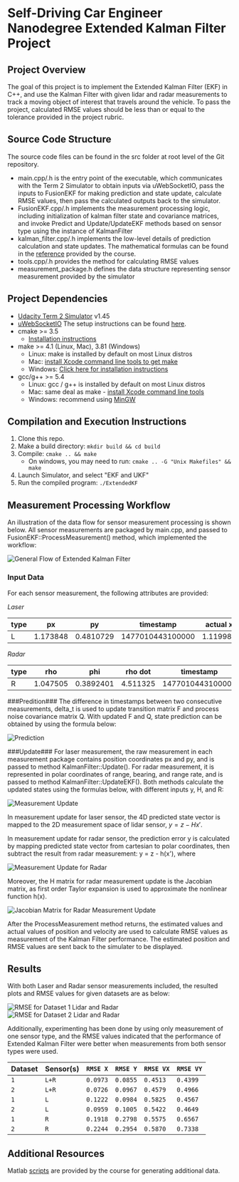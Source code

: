 # Self-Driving Car Engineer Nanodegree Extended Kalman Filter Project

## Project Overview
The goal of this project is to implement the Extended Kalman Filter (EKF) in C++, and use the Kalman Filter with given lidar and radar measurements to track a moving object of interest that travels around the vehicle. To pass the project, calculated RMSE values should be less than or equal to the tolerance provided in the project rubric.

## Source Code Structure
The source code files can be found in the src folder at root level of the Git repository. 
* main.cpp/.h is the entry point of the executable, which communicates with the Term 2 Simulator to obtain inputs via uWebSocketIO, pass the inputs to FusionEKF for making prediction and state update, calculate RMSE values, then pass the calculated outputs back to the simulator.
* FusionEKF.cpp/.h implements the measurement processing logic, including initialization of kalman filter state and covariance matrices, and invoke Predict and Update/UpdateEKF methods based on sensor type using the instance of KalmanFilter
* kalman\_filter.cpp/.h implements the low-level details of prediction calculation and state updates. The mathematical formulas can be found in the [reference](https://s3.amazonaws.com/video.udacity-data.com/topher/2018/June/5b327c11_sensor-fusion-ekf-reference/sensor-fusion-ekf-reference.pdf) provided by the course.
* tools.cpp/.h provides the method for calculating RMSE values
* measurement_package.h defines the data structure representing sensor measurement provided by the simulator


## Project Dependencies

* [Udacity Term 2 Simulator](https://github.com/udacity/self-driving-car-sim/releases) v1.45
* [uWebSocketIO](https://github.com/uWebSockets/uWebSockets) The setup instructions can be found [here](https://classroom.udacity.com/nanodegrees/nd013/parts/edf28735-efc1-4b99-8fbb-ba9c432239c8/modules/49d8fda9-69c7-4f10-aa18-dc3a2d790cbe/lessons/3feb3671-6252-4c25-adf0-e963af4d9d4a/concepts/7dedf53a-324a-4998-aaf4-e30a3f2cef1d).
* cmake >= 3.5
  * [Installation instructions](https://cmake.org/install/)
* make >= 4.1 (Linux, Mac), 3.81 (Windows)
  * Linux: make is installed by default on most Linux distros
  * Mac: [install Xcode command line tools to get make](https://developer.apple.com/xcode/features/)
  * Windows: [Click here for installation instructions](http://gnuwin32.sourceforge.net/packages/make.htm)
* gcc/g++ >= 5.4
  * Linux: gcc / g++ is installed by default on most Linux distros
  * Mac: same deal as make - [install Xcode command line tools](https://developer.apple.com/xcode/features/)
  * Windows: recommend using [MinGW](http://www.mingw.org/) 

## Compilation and Execution Instructions

1. Clone this repo.
2. Make a build directory: `mkdir build && cd build`
3. Compile: `cmake .. && make` 
   * On windows, you may need to run: `cmake .. -G "Unix Makefiles" && make`
4. Launch Simulator, and select "EKF and UKF"
5. Run the compiled program: `./ExtendedKF `

## Measurement Processing Workflow

An illustration of the data flow for sensor measurement processing is shown below. All sensor measurements are packaged by main.cpp, and passed to FusionEKF::ProcessMeasurement() method, which implemented the workflow:

<img src="images/EKF General Flow.png" alt="General Flow of Extended Kalman Filter" />

### Input Data ###
For each sensor measurement, the following attributes are provided:

*Laser*

| type | px | py | timestamp | actual x | actual y | actual vx | actual vy | yaw  | yawrate |
|:---|---|---|---|---|---|---|---|---|---:|
|L	|1.173848 | 0.4810729 | 1477010443100000 | 1.119984 | 0.6002246 | 5.199429 | 0.005389957 | 	0.001036644	| 0.02072960 |

*Radar*

| type | rho | phi | rho dot | timestamp | actual x | actual y | actual vx | actual vy | yaw  | yawrate |
|:---|---|---|---|---|---|---|---|---|---|---:|
|R	|1.047505 |0.3892401 | 4.511325 |1477010443100000 | 1.379955 | 0.6006288 | 5.198979 | 0.01077814 | 	0.002073124	| 0.02763437 |

###Predition###
The difference in timestamps between two consecutive measurements, delta_t is used to update transition matrix F and process noise covariance matrix Q. With updated F and Q, state prediction can be obtained by using the formula below:

<img src="images/Prediction.png" alt="Prediction" />

###Update###
For laser measurement, the raw measurement in each measurement package contains position coordinates px and py, and is passed to method KalmanFilter::Update(). For radar measurement, it is represented in polar coordinates of range, bearing, and range rate, and is passed to method KalmanFilter::UpdateEKF(). Both methods calculate the updated states using the formulas below, with different inputs y, H, and R:

<img src="images/Lidar Update.png" alt="Measurement Update" />

In measurement update for laser sensor, the 4D predicted state vector is mapped to the 2D measurement space of lidar sensor, $y = z - Hx'$. 

In measurement update for radar sensor, the prediction error y is calculated by mapping predicted state vector from cartesian to polar coordinates, then subtract the result from radar measurement: y = z - h(x'), where 

<img src="images/hx for radar.png" alt="Measurement Update for Radar" />

Moreover, the H matrix for radar measurement update is the Jacobian matrix, as first order Taylor expansion is used to approximate the nonlinear function h(x).

<img src="images/Hj.png" alt="Jacobian Matrix for Radar Measurement Update" />

After the ProcessMeasurement method returns, the estimated values and actual values of position and velocity are used to calculate RMSE values as measurement of the Kalman Filter performance. The estimated position and RMSE values are sent back to the simulater to be displayed.

## Results 

With both Laser and Radar sensor measurements included, the resulted plots and RMSE values for given datasets are as below:

<img src="images/Dataset 1 LR.png" alt="RMSE for Dataset 1 Lidar and Radar" />
<img src="images/Dataset 2 LR.png" alt="RMSE for Dataset 2 Lidar and Radar" />

Additionally, experimenting has been done by using only measurement of one sensor type, and the RMSE values indicated that the performance of Extended Kalman Filter were better when measurements from both sensor types were used. 

| Dataset  | Sensor(s) | `RMSE X`  | `RMSE Y`  | `RMSE VX`  | `RMSE VY` |
|----------|-----------|-----------|-----------|------------|-----------|
| `1`      | `L+R`     | `0.0973`  | `0.0855`  | `0.4513`   | `0.4399`  |
| `2`      | `L+R`     | `0.0726`  | `0.0967`  | `0.4579`   | `0.4966`  |
| `1`      | `L`       | `0.1222`  | `0.0984`  | `0.5825`   | `0.4567`  |
| `2`      | `L`       | `0.0959`  | `0.1005`  | `0.5422`   | `0.4649`  |
| `1`      | `R`       | `0.1918`  | `0.2798`  | `0.5575`   | `0.6567`  |
| `2`      | `R`       | `0.2244`  | `0.2954`  | `0.5870`   | `0.7338`  |

## Additional Resources
Matlab [scripts](https://github.com/udacity/CarND-Mercedes-SF-Utilities) are provided by the course for generating additional data.

